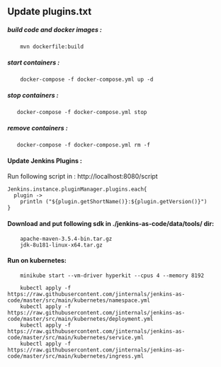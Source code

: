 ## Update plugins.txt 


##### build code and docker images :
```
    mvn dockerfile:build 
```

##### start containers :

```
    docker-compose -f docker-compose.yml up -d
```
##### stop containers :

 ```
    docker-compose -f docker-compose.yml stop
```

##### remove containers :
  
```
   docker-compose -f docker-compose.yml rm -f   
```

#### Update Jenkins Plugins : 
Run following script in : http://localhost:8080/script

```$xslt
Jenkins.instance.pluginManager.plugins.each{
  plugin -> 
    println ("${plugin.getShortName()}:${plugin.getVersion()}")
}
```

#### Download and put following sdk in ./jenkins-as-code/data/tools/ dir:
```
    apache-maven-3.5.4-bin.tar.gz
    jdk-8u181-linux-x64.tar.gz
```

#### Run on kubernetes: 
```
    minikube start --vm-driver hyperkit --cpus 4 --memory 8192
    
    kubectl apply -f https://raw.githubusercontent.com/jinternals/jenkins-as-code/master/src/main/kubernetes/namespace.yml
    kubectl apply -f https://raw.githubusercontent.com/jinternals/jenkins-as-code/master/src/main/kubernetes/deployment.yml
    kubectl apply -f https://raw.githubusercontent.com/jinternals/jenkins-as-code/master/src/main/kubernetes/service.yml
    kubectl apply -f https://raw.githubusercontent.com/jinternals/jenkins-as-code/master/src/main/kubernetes/ingress.yml



    
```    
